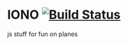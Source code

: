 # IONO [![Build Status](https://travis-ci.org/aaylward/jslag.svg?branch=master)](https://travis-ci.org/aaylward/jslag)

js stuff for fun on planes
